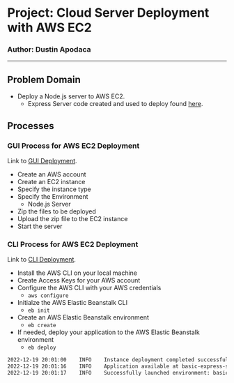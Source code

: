 # Project: Cloud Server Deployment with AWS EC2
### Author: Dustin Apodaca
---
## Problem Domain

- Deploy a Node.js server to AWS EC2.
  - Express Server code created and used to deploy found [here](./exampleServerDeployed/).

## Processes

### GUI Process for AWS EC2 Deployment

Link to [GUI Deployment](http://expresslysimple-env.eba-a3xtkyx4.us-west-2.elasticbeanstalk.com/).

- Create an AWS account
- Create an EC2 instance
- Specify the instance type
- Specify the Environment
  - Node.js Server
- Zip the files to be deployed
- Upload the zip file to the EC2 instance
- Start the server

### CLI Process for AWS EC2 Deployment

Link to [CLI Deployment](http://basic-express-server-dev.us-west-2.elasticbeanstalk.com/).

- Install the AWS CLI on your local machine
- Create Access Keys for your AWS account
- Configure the AWS CLI with your AWS credentials
  - `aws configure`
- Initialze the AWS Elastic Beanstalk CLI
  - `eb init`
- Create an AWS Elastic Beanstalk environment
  - `eb create`
- If needed, deploy your application to the AWS Elastic Beanstalk environment
  - `eb deploy`

```bash
2022-12-19 20:01:00    INFO    Instance deployment completed successfully.
2022-12-19 20:01:16    INFO    Application available at basic-express-server-dev.us-west-2.elasticbeanstalk.com.
2022-12-19 20:01:17    INFO    Successfully launched environment: basic-express-server-dev
```
